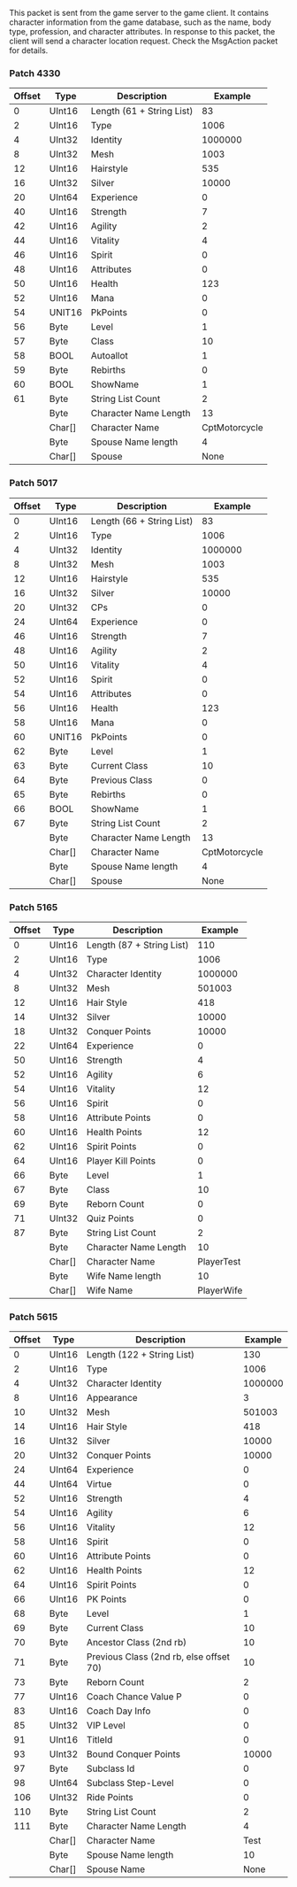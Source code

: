 This packet is sent from the game server to the game client. It contains character information from the game database, such as the name, body type, profession, and character attributes. In response to this packet, the client will send a character location request. Check the MsgAction packet for details.

### Patch 4330

| Offset | Type | Description | Example |
| -------- | -------- | -------- | -------- |
| 0 | UInt16 | Length (61 + String List) | 83 |
| 2 | UInt16 | Type | 1006 |
| 4 | UInt32 | Identity | 1000000 |
| 8 | UInt32 | Mesh | 1003 |
| 12 | UInt16 | Hairstyle | 535 |
| 16 | UInt32 | Silver | 10000 |
| 20 | UInt64 | Experience | 0 |
| 40 | UInt16 | Strength | 7 |
| 42 | UInt16 | Agility | 2 |
| 44 | UInt16 | Vitality | 4 |
| 46 | UInt16 | Spirit | 0 |
| 48 | UInt16 | Attributes | 0 |
| 50 | UInt16 | Health | 123 |
| 52 | UInt16 | Mana | 0 |
| 54 | UNIT16 | PkPoints | 0 |
| 56 | Byte | Level | 1 |
| 57 | Byte | Class | 10 |
| 58 | BOOL | Autoallot | 1 |
| 59 | Byte | Rebirths | 0 |
| 60 | BOOL | ShowName | 1 |
| 61 | Byte | String List Count | 2 |
|  | Byte | Character Name Length | 13 |
|  | Char[] | Character Name | CptMotorcycle |
|  | Byte | Spouse Name length | 4 |
|  | Char[] | Spouse | None |

### Patch 5017

| Offset | Type | Description | Example |
| -------- | -------- | -------- | -------- |
| 0 | UInt16 | Length (66 + String List) | 83 |
| 2 | UInt16 | Type | 1006 |
| 4 | UInt32 | Identity | 1000000 |
| 8 | UInt32 | Mesh | 1003 |
| 12 | UInt16 | Hairstyle | 535 |
| 16 | UInt32 | Silver | 10000 |
| 20 | UInt32 | CPs | 0 |
| 24 | UInt64 | Experience | 0 |
| 46 | UInt16 | Strength | 7 |
| 48 | UInt16 | Agility | 2 |
| 50 | UInt16 | Vitality | 4 |
| 52 | UInt16 | Spirit | 0 |
| 54 | UInt16 | Attributes | 0 |
| 56 | UInt16 | Health | 123 |
| 58 | UInt16 | Mana | 0 |
| 60 | UNIT16 | PkPoints | 0 |
| 62 | Byte | Level | 1 |
| 63 | Byte | Current Class | 10 |
| 64 | Byte | Previous Class | 0 |
| 65 | Byte | Rebirths | 0 |
| 66 | BOOL | ShowName | 1 |
| 67 | Byte | String List Count | 2 |
|  | Byte | Character Name Length | 13 |
|  | Char[] | Character Name | CptMotorcycle |
|  | Byte | Spouse Name length | 4 |
|  | Char[] | Spouse | None |

### Patch 5165

| Offset | Type | Description | Example |
| -------- | -------- | -------- | -------- |
| 0 | UInt16 | Length (87 + String List) | 110 |
| 2 | UInt16 | Type | 1006 |
| 4 | UInt32 | Character Identity | 1000000 |
| 8 | UInt32 | Mesh | 501003 |
| 12 | UInt16 | Hair Style | 418 |
| 14 | UInt32 | Silver | 10000 |
| 18 | UInt32 | Conquer Points | 10000 |
| 22 | UInt64 | Experience | 0 |
| 50 | UInt16 | Strength | 4 |
| 52 | UInt16 | Agility | 6 |
| 54 | UInt16 | Vitality | 12 |
| 56 | UInt16 | Spirit | 0 |
| 58 | UInt16 | Attribute Points | 0 |
| 60 | UInt16 | Health Points | 12 |
| 62 | UInt16 | Spirit Points | 0 |
| 64 | UInt16 | Player Kill Points | 0 |
| 66 | Byte | Level | 1 |
| 67 | Byte | Class | 10 |
| 69 | Byte | Reborn Count | 0 |
| 71 | UInt32 | Quiz Points | 0 |
| 87 | Byte | String List Count | 2 |
|  | Byte | Character Name Length | 10 |
|  | Char[] | Character Name | PlayerTest |
|  | Byte | Wife Name length | 10 |
|  | Char[] | Wife Name | PlayerWife |

### Patch 5615

| Offset | Type | Description | Example |
| -------- | -------- | -------- | -------- |
| 0 | UInt16 | Length (122 + String List) | 130 |
| 2 | UInt16 | Type | 1006 |
| 4 | UInt32 | Character Identity | 1000000 |
| 8 | UInt16 | Appearance | 3 |
| 10 | UInt32 | Mesh | 501003 |
| 14 | UInt16 | Hair Style | 418 |
| 16 | UInt32 | Silver | 10000 |
| 20 | UInt32 | Conquer Points | 10000 |
| 24 | UInt64 | Experience | 0 |
| 44 | UInt64 | Virtue | 0 |
| 52 | UInt16 | Strength | 4 |
| 54 | UInt16 | Agility | 6 |
| 56 | UInt16 | Vitality | 12 |
| 58 | UInt16 | Spirit | 0 |
| 60 | UInt16 | Attribute Points | 0 |
| 62 | UInt16 | Health Points | 12 |
| 64 | UInt16 | Spirit Points | 0 |
| 66 | UInt16 | PK Points | 0 |
| 68 | Byte | Level | 1 |
| 69 | Byte | Current Class | 10 |
| 70 | Byte | Ancestor Class (2nd rb) | 10 |
| 71 | Byte | Previous Class (2nd rb, else offset 70) | 10 |
| 73 | Byte | Reborn Count | 2 |
| 77 | UInt16 | Coach Chance Value P | 0 |
| 83 | UInt16 | Coach Day Info | 0 |
| 85 | UInt32 | VIP Level | 0 |
| 91 | UInt16 | TitleId | 0 |
| 93 | UInt32 | Bound Conquer Points | 10000 |
| 97 | Byte | Subclass Id | 0 |
| 98 | UInt64 | Subclass Step-Level | 0 |
| 106 | UInt32 | Ride Points | 0 |
| 110 | Byte | String List Count | 2 |
| 111 | Byte | Character Name Length | 4 |
|  | Char[] | Character Name | Test |
|  | Byte | Spouse Name length | 10 |
|  | Char[] | Spouse Name | None |
